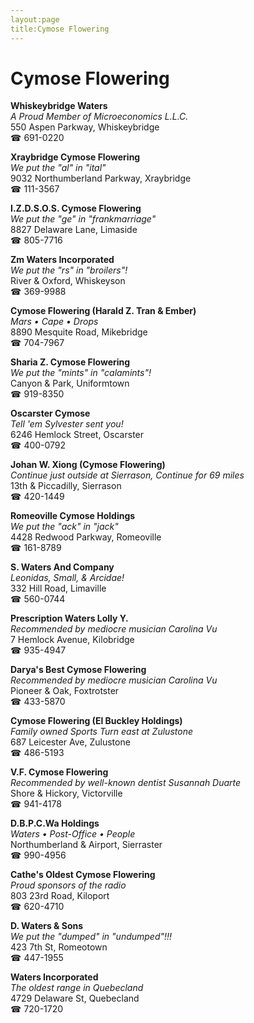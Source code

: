 ```yaml
---
layout:page
title:Cymose Flowering
---
```

# Cymose Flowering

**Whiskeybridge Waters**  
_A Proud Member of Microeconomics L.L.C._  
550 Aspen Parkway, Whiskeybridge  
☎ 691-0220



**Xraybridge Cymose Flowering**  
_We put the "al" in "ital"_  
9032 Northumberland Parkway, Xraybridge  
☎ 111-3567



**I.Z.D.S.O.S. Cymose Flowering**  
_We put the "ge" in "frankmarriage"_  
8827 Delaware Lane, Limaside  
☎ 805-7716



**Zm Waters Incorporated**  
_We put the "rs" in "broilers"!_  
River & Oxford, Whiskeyson  
☎ 369-9988



**Cymose Flowering (Harald Z. Tran & Ember)**  
_Mars • Cape • Drops_  
8890 Mesquite Road, Mikebridge  
☎ 704-7967



**Sharia Z. Cymose Flowering**  
_We put the "mints" in "calamints"!_  
Canyon & Park, Uniformtown  
☎ 919-8350



**Oscarster Cymose**  
_Tell 'em Sylvester sent you!_  
6246 Hemlock Street, Oscarster  
☎ 400-0792



**Johan W. Xiong (Cymose Flowering)**  
_Continue just outside at Sierrason, Continue for 69 miles_  
13th & Piccadilly, Sierrason  
☎ 420-1449



**Romeoville Cymose Holdings**  
_We put the "ack" in "jack"_  
4428 Redwood Parkway, Romeoville  
☎ 161-8789



**S. Waters And Company**  
_Leonidas, Small, & Arcidae!_  
332 Hill Road, Limaville  
☎ 560-0744



**Prescription Waters Lolly Y.**  
_Recommended by mediocre musician Carolina Vu_  
7 Hemlock Avenue, Kilobridge  
☎ 935-4947



**Darya's Best Cymose Flowering**  
_Recommended by mediocre musician Carolina Vu_  
Pioneer & Oak, Foxtrotster  
☎ 433-5870



**Cymose Flowering (El Buckley Holdings)**  
_Family owned Sports 
Turn east at Zulustone_  
687 Leicester Ave, Zulustone  
☎ 486-5193



**V.F. Cymose Flowering**  
_Recommended by well-known dentist Susannah Duarte_  
Shore & Hickory, Victorville  
☎ 941-4178



**D.B.P.C.Wa Holdings**  
_Waters • Post-Office • People_  
Northumberland & Airport, Sierraster  
☎ 990-4956



**Cathe's Oldest Cymose Flowering**  
_Proud sponsors of the radio_  
803 23rd Road, Kiloport  
☎ 620-4710



**D. Waters & Sons**  
_We put the "dumped" in "undumped"!!!_  
423 7th St, Romeotown  
☎ 447-1955



**Waters Incorporated**  
_The oldest range in Quebecland_  
4729 Delaware St, Quebecland  
☎ 720-1720



